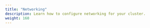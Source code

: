 ```yaml
---
title: "Networking"
description: Learn how to configure networking for your cluster.
weight: 160
---
```


